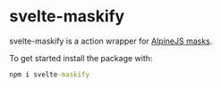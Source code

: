 # svelte-maskify

svelte-maskify is a action wrapper for [AlpineJS masks](https://alpinejs.dev/plugins/mask).

To get started install the package with:

```cmd
npm i svelte-maskify
```
